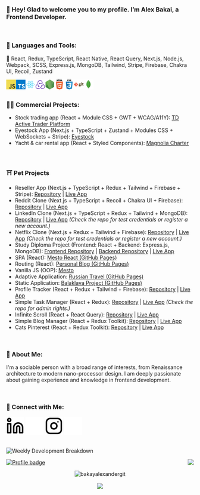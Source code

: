 <!-- <h1 align="center">
  <img src="https://raw.githubusercontent.com/BakayAlexander/BakayAlexander/master/images/name.svg" alt="Alexander Bakay" />
</h1> -->

### 👋 Hey! Glad to welcome you to my profile. I’m Alex Bakai, a Frontend Developer.
    
<br />

### :rocket: Languages and Tools:
🔰 React, Redux, TypeScript, React Native, React Query, Next.js, Node.js, Webpack, SCSS, Express.js, MongoDB, Tailwind, Stripe, Firebase, Chakra UI, Recoil, Zustand  
  
<img align="left" alt="JavaScript" width="26px" src="https://raw.githubusercontent.com/github/explore/80688e429a7d4ef2fca1e82350fe8e3517d3494d/topics/javascript/javascript.png" />
<img src="https://raw.githubusercontent.com/devicons/devicon/master/icons/typescript/typescript-original.svg" alt="typescript" width="26" height="26" align="left"  />
<img align="left" alt="React" width="26px" src="https://raw.githubusercontent.com/github/explore/80688e429a7d4ef2fca1e82350fe8e3517d3494d/topics/react/react.png" />
<img align="left" alt="Redux" width="26px" src="https://raw.githubusercontent.com/github/explore/80688e429a7d4ef2fca1e82350fe8e3517d3494d/topics/redux/redux.png" />
<img align="left" alt="Node.js" width="26px" src="https://raw.githubusercontent.com/github/explore/80688e429a7d4ef2fca1e82350fe8e3517d3494d/topics/nodejs/nodejs.png" />
<img align="left" alt="HTML5" width="26px" src="https://raw.githubusercontent.com/github/explore/80688e429a7d4ef2fca1e82350fe8e3517d3494d/topics/html/html.png" />
<img align="left" alt="CSS3" width="26px" src="https://raw.githubusercontent.com/github/explore/80688e429a7d4ef2fca1e82350fe8e3517d3494d/topics/css/css.png" />
<img align="left" alt="Git" width="26px" src="https://raw.githubusercontent.com/github/explore/80688e429a7d4ef2fca1e82350fe8e3517d3494d/topics/git/git.png" />
<img src="https://raw.githubusercontent.com/devicons/devicon/master/icons/mongodb/mongodb-original.svg" alt="mongodb" width="26" height="26" align="left" />

<br />
<br />

### 👨‍💻 Commercial Projects:
- Stock trading app (React + Module CSS + GWT + WCAG/A11Y): [TD Active Trader Platform](https://tdactivetraderdemo.td.com/dxtrade5/?client=WEB)
- Eyestock App (Next.js + TypeScript + Zustand + Modules CSS + WebSockets + Stripe): [Eyestock](https://eyestock.io/)
- Yacht & car rental app (React + Styled Components): [Magnolia Charter](https://magnolia-charter.com)

<br />

### :shinto_shrine: Pet Projects 
- Reseller App (Next.js + TypeScript + Redux + Tailwind + Firebase + Stripe): [Repository](https://github.com/BakayAlexander/apple-reseller) | [Live App](https://apple-reseller.vercel.app/)
- Reddit Clone (Next.js + TypeScript + Recoil + Chakra UI + Firebase): [Repository](https://github.com/BakayAlexander/reddit-2022) | [Live App](https://reddit-2022.vercel.app/)
- LinkedIn Clone (Next.js + TypeScript + Redux + Tailwind + MongoDB): [Repository](https://github.com/BakayAlexander/linkedin-2022) | [Live App](https://bakay-linkedin.vercel.app) *(Check the repo for test credentials or register a new account.)*
- Netflix Clone (Next.js + Redux + Tailwind + Firebase): [Repository](https://github.com/BakayAlexander/netflix-2022) | [Live App](https://bakay-netflix.netlify.app) *(Check the repo for test credentials or register a new account.)*
- Study Diploma Project (Frontend: React + Backend: Express.js, MongoDB): [Frontend Repository](https://github.com/BakayAlexander/movies-explorer-frontend) | [Backend Repository](https://github.com/BakayAlexander/movies-explorer-api) | [Live App](http://bakay.nomoredomains.work)
- SPA (React): [Mesto React (GitHub Pages)](https://mesto.bakay.students.nomoredomains.work)
- Routing (React): [Personal Blog (GitHub Pages)](https://bakayalexander.github.io/blog-react)
- Vanilla JS (OOP): [Mesto](https://github.com/BakayAlexander/mesto)
- Adaptive Application: [Russian Travel (GitHub Pages)](https://bakayalexander.github.io/russian-travel)
- Static Application: [Balaklava Project (GitHub Pages)](https://bakayalexander.github.io/balaklava-project)
- Profile Tracker (React + Redux + Tailwind + Firebase): [Repository](https://github.com/BakayAlexander/task_tracker_complex) | [Live App](https://task-tracker-complex.vercel.app/)
- Simple Task Manager (React + Redux): [Repository](https://github.com/BakayAlexander/task-manager) | [Live App](https://bakay-task-manager.netlify.app/) *(Check the repo for admin rights.)*
- Infinite Scroll (React + React Query): [Repository](https://github.com/BakayAlexander/react_infinite_scroll) | [Live App](https://bakay-react-inf-scroll.netlify.app/)
- Simple Blog Manager (React + Redux Toolkit): [Repository](https://github.com/BakayAlexander/blog-manager) | [Live App](https://blog-manager-bakay.netlify.app/)
- Cats Pinterest (React + Redux Toolkit): [Repository](https://github.com/BakayAlexander/frontend-challenge) | [Live App](https://bakay-cats-pinterest.netlify.app/)

<br />

### 🙋 About Me:
  
I'm a sociable person with a broad range of interests, from Renaissance architecture to modern nano-processor design. I am deeply passionate about gaining experience and knowledge in frontend development.

<br />

### :iphone: Connect with Me:
  
[![website](./images/linkedin-light.svg)](https://www.linkedin.com/in/alexander-bakay-b6b041224/#gh-light-mode-only)
[![website](./images/linkedin-dark.svg)](https://www.linkedin.com/in/alexander-bakay-b6b041224/#gh-dark-mode-only)
[![website](./images/instagram-light.svg)](https://www.instagram.com/bakay.alexander/#gh-light-mode-only)
[![website](./images/instagram-dark.svg)](https://www.instagram.com/bakay.alexander/#gh-dark-mode-only)
&nbsp;&nbsp;

<br />

<img src="https://github.com/BakayAlexander/BakayAlexander/blob/master/images/codeStats.svg" alt="Weekly Development Breakdown"/>

<!-- <p align="left"> #### 🏊‍♂️ Weekly Development Breakdown -->

[![Profile badge](https://www.codewars.com/users/BakayAlexander/badges/large)](https://www.codewars.com/users/BakayAlexander) 
<img align="right" src="http://estruyf-github.azurewebsites.net/api/VisitorHit?user=BakayAlexander&repo=BakayAlexander&countColorcountColor&countColor=%237B1E7B"/>

<p align="center">
<img src="https://github-readme-stats.vercel.app/api?username=BakayAlexander&show_icons=true&theme=dracula&hide=stars,issues" alt="bakayalexandergit" />
</p>

<p align="center">
<img align="center" src="https://media1.giphy.com/media/13HgwGsXF0aiGY/giphy.gif" />
</p>

[linkedin]: https://www.linkedin.com/in/aleksanrd-bakai/
[instagram]: https://www.instagram.com/alex.bakai/

<br />

